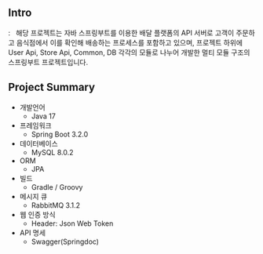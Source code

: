 ## Intro
: &nbsp; 해당 프로젝트는 자바 스프링부트를 이용한 배달 플랫폼의 API 서버로 고객이 주문하고 음식점에서 이를 확인해 배송하는 프로세스를 포함하고 있으며,
프로젝트 하위에 User Api, Store Api, Common, DB 각각의 모듈로 나누어 개발한 멀티 모듈 구조의 스프링부트 프로젝트입니다.

## Project Summary
- 개발언어
  - Java 17
- 프레임워크
  - Spring Boot 3.2.0
- 데이터베이스
  - MySQL 8.0.2
- ORM
  - JPA
- 빌드
  - Gradle / Groovy
- 메시지 큐
  - RabbitMQ 3.1.2
- 웹 인증 방식
  - Header: Json Web Token
- API 명세
  - Swagger(Springdoc)
